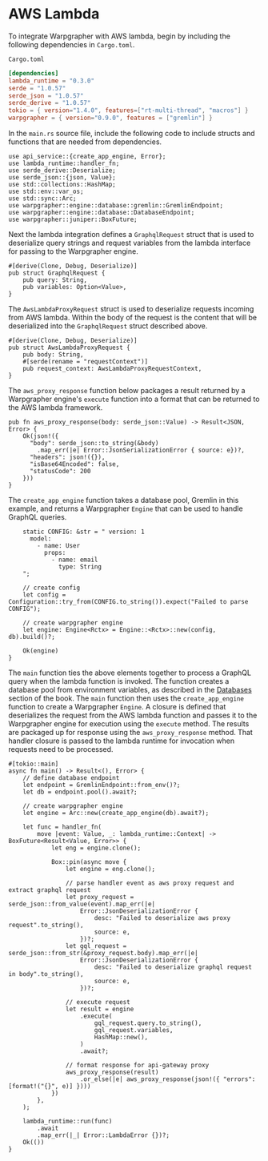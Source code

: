# AWS Lambda

To integrate Warpgrapher with AWS lambda, begin by including the following dependencies in `Cargo.toml`. 

`Cargo.toml`

```toml
[dependencies]
lambda_runtime = "0.3.0"
serde = "1.0.57"
serde_json = "1.0.57"
serde_derive = "1.0.57"
tokio = { version="1.4.0", features=["rt-multi-thread", "macros"] }
warpgrapher = { version="0.9.0", features = ["gremlin"] }
```

In the `main.rs` source file, include the following code to include structs and functions that are needed from dependencies.

```
use api_service::{create_app_engine, Error};
use lambda_runtime::handler_fn;
use serde_derive::Deserialize;
use serde_json::{json, Value};
use std::collections::HashMap;
use std::env::var_os;
use std::sync::Arc;
use warpgrapher::engine::database::gremlin::GremlinEndpoint;
use warpgrapher::engine::database::DatabaseEndpoint;
use warpgrapher::juniper::BoxFuture;
```

Next the lambda integration defines a `GraphqlRequest` struct that is used to deserialize query strings and request variables from the lambda interface for passing to the Warpgrapher engine.

```
#[derive(Clone, Debug, Deserialize)]
pub struct GraphqlRequest {
    pub query: String,
    pub variables: Option<Value>,
}
```

The `AwsLambdaProxyRequest` struct is used to deserialize requests incoming from AWS lambda. Within the body of the request is the content that will be deserialized into the `GraphqlRequest` struct described above.

```
#[derive(Clone, Debug, Deserialize)]
pub struct AwsLambdaProxyRequest {
    pub body: String,
    #[serde(rename = "requestContext")]
    pub request_context: AwsLambdaProxyRequestContext,
}
```

The `aws_proxy_response` function below packages a result returned by a Warpgrapher engine's `execute` function into a format that can be returned to the AWS lambda framework.

```
pub fn aws_proxy_response(body: serde_json::Value) -> Result<JSON, Error> {
    Ok(json!({
      "body": serde_json::to_string(&body)
        .map_err(|e| Error::JsonSerializationError { source: e})?,
      "headers": json!({}),
      "isBase64Encoded": false,
      "statusCode": 200
    }))
}
```

The `create_app_engine` function takes a database pool, Gremlin in this example, and returns a Warpgrapher `Engine` that can be used to handle GraphQL queries.

```
    static CONFIG: &str = " version: 1
      model:
        - name: User
          props:
            - name: email
              type: String
    ";

    // create config
    let config = Configuration::try_from(CONFIG.to_string()).expect("Failed to parse CONFIG");

    // create warpgrapher engine
    let engine: Engine<Rctx> = Engine::<Rctx>::new(config, db).build()?;

    Ok(engine)
}
```

The `main` function ties the above elements together to process a GraphQL query when the lambda function is invoked. The function creates a database pool from environment variables, as described in the [Databases](./configuration/databases.html) section of the book. The `main` function then uses the `create_app_engine` function to create a Warpgrapher `Engine`. A closure is defined that deserializes the request from the AWS lambda function and passes it to the Warpgrapher engine for execution using the `execute` method.  The results are packaged up for response using the `aws_proxy_response` method.  That handler closure is passed to the lambda runtime for invocation when requests need to be processed.

```
#[tokio::main]
async fn main() -> Result<(), Error> {
    // define database endpoint
    let endpoint = GremlinEndpoint::from_env()?;
    let db = endpoint.pool().await?;

    // create warpgrapher engine
    let engine = Arc::new(create_app_engine(db).await?);

    let func = handler_fn(
        move |event: Value, _: lambda_runtime::Context| -> BoxFuture<Result<Value, Error>> {
            let eng = engine.clone();

            Box::pin(async move {
                let engine = eng.clone();

                // parse handler event as aws proxy request and extract graphql request
                let proxy_request = serde_json::from_value(event).map_err(|e| 
                    Error::JsonDeserializationError {
                        desc: "Failed to deserialize aws proxy request".to_string(),
                        source: e,
                    })?;
                let gql_request = serde_json::from_str(&proxy_request.body).map_err(|e| 
                    Error::JsonDeserializationError {
                        desc: "Failed to deserialize graphql request in body".to_string(),
                        source: e,
                    })?;

                // execute request
                let result = engine
                    .execute(
                        gql_request.query.to_string(),
                        gql_request.variables,
                        HashMap::new(),
                    )
                    .await?;

                // format response for api-gateway proxy
                aws_proxy_response(result)
                    .or_else(|e| aws_proxy_response(json!({ "errors": [format!("{}", e)] })))
            })
        },
    );

    lambda_runtime::run(func)
        .await
        .map_err(|_| Error::LambdaError {})?;
    Ok(())
}
```